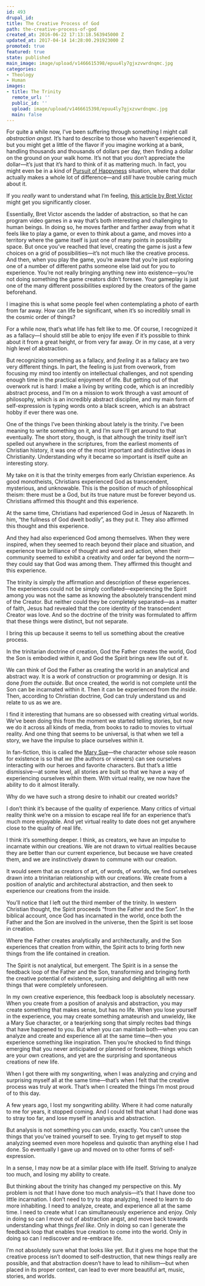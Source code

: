 ```yaml
---
id: 493
drupal_id: 
title: The Creative Process of God
path: the-creative-process-of-god
created_at: 2016-06-22 17:13:18.563945000 Z
updated_at: 2017-04-14 14:28:00.291923000 Z
promoted: true
featured: true
state: published
main_image: image/upload/v1466615398/epuu4ly7gjxzvwrdnqmc.jpg
categories:
- Theology
- Human
images:
- title: The Trinity
  remote_url: ''
  public_id: ''
  upload: image/upload/v1466615398/epuu4ly7gjxzvwrdnqmc.jpg
  main: false
---
```

For quite a while now, I’ve been suffering through something I might call *abstraction angst*. It’s hard to describe to those who haven’t experienced it, but you might get a little of the flavor if you imagine working at a bank, handling thousands and thousands of dollars per day, then finding a dollar on the ground on your walk home. It’s not that you don’t appreciate the dollar—it’s just that it’s hard to think of it as mattering much. In fact, you might even be in a kind of [Pursuit of Happyness](http://amzn.to/28NuPRG) situation, where that dollar actually makes a whole lot of difference—and *still* have trouble caring much about it.

If you *really* want to understand what I’m feeling, [this article by Bret Victor](http://worrydream.com/#!2/LadderOfAbstraction) might get you significantly closer.

Essentially, Bret Victor ascends the ladder of abstraction, so that he can program video games in a way that’s both interesting and challenging to human beings. In doing so, he moves farther and farther away from what it feels like to play a game, or even to think about a game, and moves into a territory where the game itself is just one of many points in possibility space. But once you’ve reached that level, creating the game is just a few choices on a grid of possibilities—it’s not much like the creative process. And then, when you play the game, you’re aware that you’re just exploring one of a number of different paths someone else laid out for you to experience. You’re not really bringing anything new into existence—you’re not doing something the game creators didn’t foresee. Your gameplay is just one of the many different possibilities explored by the creators of the game beforehand.

I imagine this is what some people feel when contemplating a photo of earth from far away. How can life be significant, when it’s so incredibly small in the cosmic order of things?

For a while now, that’s what life has felt like to me. Of course, I recognized it as a fallacy—I should still be able to enjoy life even if it’s possible to think about it from a great height, or from very far away. Or in my case, at a very high level of abstraction. 

But recognizing something as a fallacy, and *feeling* it as a fallacy are two very different things. In part, the feeling is just from overwork, from focusing my mind too intently on intellectual challenges, and not spending enough time in the practical enjoyment of life. But getting out of that overwork rut is hard: I make a living by writing code, which is an incredibly abstract process, and I’m on a mission to work through a vast amount of philosophy, which is an incredibly abstract discipline, and my main form of self-expression is typing words onto a black screen, which is an abstract hobby if ever there was one.

One of the things I’ve been thinking about lately is the trinity. I’ve been meaning to write something on it, and I’m sure I’ll get around to that eventually. The short story, though, is that although the trinity itself isn’t spelled out anywhere in the scriptures, from the earliest moments of Christian history, it was one of the most important and distinctive ideas in Christianity. Understanding why it became so important is itself quite an interesting story. 

My take on it is that the trinity emerges from early Christian experience. As good monotheists, Christians experienced God as transcendent, mysterious, and unknowable. This is the position of much of philosophical theism: there must be a God, but its true nature must be forever beyond us. Christians affirmed this thought and this experience. 

At the same time, Christians had experienced God in Jesus of Nazareth. In him, “the fullness of God dwelt bodily”, as they put it. They also affirmed this thought and this experience.

And they had also experienced God among themselves. When they were inspired, when they seemed to reach beyond their place and situation, and experience true brilliance of thought and word and action, when their community seemed to exhibit a creativity and order far beyond the norm—they could say that God was among them. They affirmed this thought and this experience.

The trinity is simply the affirmation and description of these experiences. The experiences could not be simply conflated—experiencing the Spirit among you was not the same as knowing the absolutely transcendent mind of the Creator. But neither could they be completely separated—as a matter of faith, Jesus had revealed that the core identity of the transcendent Creator was love. And so the doctrine of the trinity was formulated to affirm that these things were distinct, but not separate.

I bring this up because it seems to tell us something about the creative process. 

In the trinitarian doctrine of creation, God the Father creates the world, God the Son is embodied within it, and God the Spirit brings new life out of it. 

We can think of God the Father as creating the world in an analytical and abstract way. It is a work of construction or programming or design. It is done *from the outside*. But once created, the world is not complete until the Son can be incarnated within it. Then it can be experienced from *the inside*. Then, according to Christian doctrine, God can truly understand us and relate to us as we are. 

I find it interesting that humans are so obsessed with creating virtual worlds. We’ve been doing this from the moment we started telling stories, but now we do it across all kinds of media, from books to radio to movies to virtual reality. And one thing that seems to be universal, is that when we tell a story, we have the impulse to place ourselves within it. 

In fan-fiction, this is called the [Mary Sue](https://en.wikipedia.org/wiki/Mary_Sue)—the character whose sole reason for existence is so that *we* (the authors or viewers) can see ourselves interacting with our heroes and favorite characters. But that’s a little dismissive—at some level, all stories are built so that we have a way of experiencing ourselves within them. With virtual reality, we now have the ability to do it almost literally.

Why do we have such a strong desire to inhabit our created worlds? 

I don’t think it’s because of the quality of experience. Many critics of virtual reality think we’re on a mission to escape real life for an experience that’s much more enjoyable. And yet virtual reality to date does not get anywhere close to the quality of real life. 

I think it’s something deeper. I think, as creators, we have an impulse to incarnate within our creations. We are not drawn to virtual realities because they are better than our current experience, but because we have created them, and we are instinctively drawn to commune with our creation. 

It would seem that as creators of art, of words, of worlds, we find ourselves drawn into a trinitarian relationship with our creations. We create from a position of analytic and architectural abstraction, and then seek to experience our creations from the inside. 

You’ll notice that I left out the third member of the trinity. In western Christian thought, the Spirit proceeds “from the Father and the Son”. In the biblical account, once God has incarnated in the world, once both the Father and the Son are involved in the universe, then the Spirit is set loose in creation. 

Where the Father creates analytically and architecturally, and the Son experiences that creation from within, the Spirit acts to bring forth new things from the life contained in creation. 

The Spirit is not analytical, but emergent. The Spirit is in a sense the feedback loop of the Father and the Son, transforming and bringing forth the creative potential of existence, surprising and delighting all with new things that were completely unforeseen. 

In my own creative experience, this feedback loop is absolutely necessary. When you create from a position of analysis and abstraction, you may create something that makes sense, but has no life. When you lose yourself in the experience, you may create something amateurish and unwieldy, like a Mary Sue character, or a tearjerking song that simply recites bad things that have happened to you. But when you can maintain both—when you can analyze and create and experience all at the same time—then you experience something like inspiration. Then you’re shocked to find things emerging that you never anticipated or planned or foreknew, things which are your own creations, and yet are the surprising and spontaneous creations of new life. 

When I got there with my songwriting, when I was analyzing and crying and surprising myself all at the same time—that’s when I felt that the creative process was truly at work. That’s when I created the things I’m most proud of to this day. 

A few years ago, I lost my songwriting ability. Where it had come naturally to me for years, it stopped coming. And I could tell that what I had done was to stray too far, and lose myself in analysis and abstraction. 

But analysis is not something you can undo, exactly. You can’t unsee the things that you’ve trained yourself to see. Trying to get myself to stop analyzing seemed even more hopeless and quixotic than anything else I had done. So eventually I gave up and moved on to other forms of self-expression. 

In a sense, I may now be at a similar place with life itself. Striving to analyze too much, and losing my ability to create. 

But thinking about the trinity has changed my perspective on this. My problem is not that I have done too much analysis—it’s that I have done too little incarnation. I don’t need to try to stop analyzing, I need to learn to do more inhabiting. I need to analyze, create, and experience all at the same time. I need to create what I can simultaneously experience and enjoy. Only in doing so can I move out of abstraction angst, and move back towards understanding what things *feel like*. Only in doing so can I generate the feedback loop that enables true creation to come into the world. Only in doing so can I rediscover and re-embrace life. 

I’m not absolutely sure what that looks like yet. But it gives me hope that the creative process isn’t doomed to self-destruction, that new things really are possible, and that abstraction doesn’t have to lead to nihilism—but when placed in its proper context, can lead to ever more beautiful art, music, stories, and worlds.
